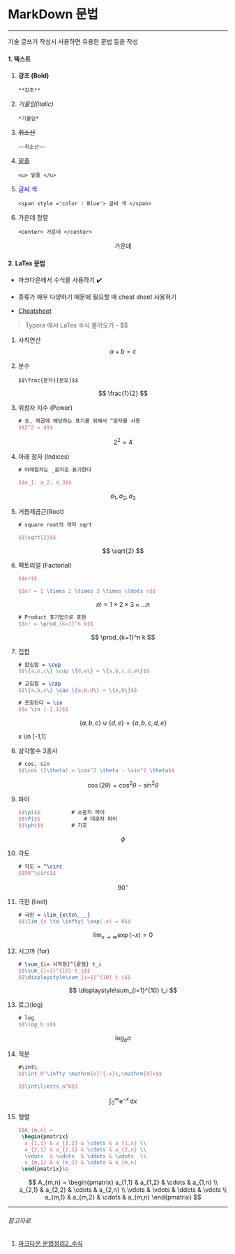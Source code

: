 # MarkDown 문법

___

기술 글쓰기 작성시 사용하면 유용한 문법 등을 작성 



#### 1. 텍스트

1. **강조 (Bold)**

   ``` 
   **강조** 
   ```

2. *기울임(Italic)*

   ```
   *기울임*
   ```

3. ~~취소선~~

   ```
   ~~취소선~~ 
   ```

4. <u>밑줄</u>

   ```
   <u> 밑줄 </u>
   ```

5. <span style = 'color : Blue'>글씨 색 </span>

   ```
   <span style ='color : Blue'> 글씨 색 </span>
   ```

   

6. 가운데 정렬 

   ```
   <center> 가운데 </center>
   ```

   <center>가운데</center>





#### 2. LaTex 문법 

* 마크다운에서 수식을 사용하기 ✔️

* 종류가 매우 다양하기 때문에 필요할 때 cheat sheet 사용하기 

* [Cheatsheet](https://wch.github.io/latexsheet/)

  

> Typora 에서 LaTex 수식 불어오기 - $$ 

1. 사칙연산 
   $$
   a + b = c
   $$
   

   

2. 분수 

   ```la
   $$\frac{분자}{분모}$$
   ```

   $$
   \frac{1}{2}
   $$

   

3. 위첨자 지수 (Power)

   ```latex
   # 승, 제곱에 해당하는 표기를 위해서 ^문자를 사용 
   $$2^2 = 4$$
   ```

   
   $$
   2^2 = 4
   $$

4. 아래 첨자 (Indices)

   ```latex
   # 아래첨자는 _문자로 표기한다 
   
   $$a_1, a_2, a_3$$
   ```

   $$
   a_1, a_2, a_3
   $$

   

5. 거듭제곱근(Root)

   ```latex
   # square root의 약자 sqrt 
   
   $$\sqrt{2}$$
   ```

   $$
   \sqrt{2}
   $$

   

6. 팩토리얼 (Factorial)

   ```latex
   $$n!$$
   
   $$n! = 1 \times 2 \times 3 \times \ldots n$$
   ```

   $$
   n! = 1 \times 2 \times 3 \times \ldots n
   $$

   ```latex
   # Product 표기법으로 표현 
   $$n! = \prod_{k=1}^n k$$
   ```

   $$
   \prod_{k=1}^n k
   $$

7. 집합 

   ```latex
   # 합집합 = \cup
   $$\{a,b,c\} \cup \{d,e\} = \{a,b,c,d,e\}$$
   
   # 교집합 = \cap
   $$\{a,b,c\} \cap \{a,b,d\} = \{a,b\}$$
   
   # 포함된다 = \in
   $$x \in [-1,1]$$
   ```

   $$
   \{a,b,c\} \cup \{d,e\} = \{a,b,c,d,e\}
   $$

   $$
   $$x \in [-1,1]$$
   $$

   

8. 삼각함수 3총사 

   ```latex
   # cos, sin
   $$\cos (2\theta) = \cos^2 \theta - \sin^2 \theta$$
   ```

   $$
   \cos (2\theta) = \cos^2 \theta - \sin^2 \theta
   $$

   

9. 파이 

   ```latex
   $$\pi$$ 			# 소문자 파이
   $$\Pi$$				# 대문자 파이 
   $$\phi$$			# 기호 
   ```

   $$
   \phi
   $$

   

10. 각도

    ```latex
    # 각도 = ^\circ
    $$90^\circ$$
    ```

    $$
    90^\circ
    $$

11. 극한 (limit)

    ```latex
    # 극한 = \lim_{x\to\___}
    $$\lim_{x \to \infty} \exp(-x) = 0$$
    ```

    $$
    \lim_{x \to \infty} \exp(-x) = 0
    $$

    

12. 시그마 (for)

    ```latex
    # \sum_{i= 시작점}^{끝점} t_i
    $$\sum_{i=1}^{10} t_i$$
    $$\displaystyle\sum_{i=1}^{10} t_i$$
    ```

    $$
    \displaystyle\sum_{i=1}^{10} t_i
    $$

    

13. 로그(log)

    ```latex
    # log
    $$\log_b a$$  
    ```

    $$
    \log_b a 
    $$

    

14. 적분

    ```latex
    #\int\
    $$\int_0^\infty \mathrm{e}^{-x}\,\mathrm{d}x$$
    
    $$\int\limits_a^b$$
    ```

    $$
    \int_0^\infty \mathrm{e}^{-x}\,\mathrm{d}x
    $$

    

15. 행렬

    ```latex
    $$A_{m,n} =
     \begin{pmatrix}
      a_{1,1} & a_{1,2} & \cdots & a_{1,n} \\
      a_{2,1} & a_{2,2} & \cdots & a_{2,n} \\
      \vdots  & \vdots  & \ddots & \vdots  \\
      a_{m,1} & a_{m,2} & \cdots & a_{m,n}
     \end{pmatrix}$$
    ```

    $$
    A_{m,n} =
     \begin{pmatrix}
      a_{1,1} & a_{1,2} & \cdots & a_{1,n} \\
      a_{2,1} & a_{2,2} & \cdots & a_{2,n} \\
      \vdots  & \vdots  & \ddots & \vdots  \\
      a_{m,1} & a_{m,2} & \cdots & a_{m,n}
     \end{pmatrix}
    $$

    





___

###### 참고자료

1. [마크다운 문법정리2_수식](https://huni0318.github.io/blog/blog-etc/2020-12-21-markdown-tutorial2/)







